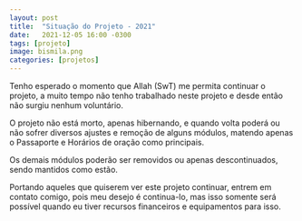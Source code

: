 ```yaml
---
layout: post
title:  "Situação do Projeto - 2021"
date:   2021-12-05 16:00 -0300
tags: [projeto]
image: bismila.png
categories: [projetos]
---
```


Tenho esperado o momento que Allah (SwT) me permita continuar o projeto, a muito tempo não tenho trabalhado neste projeto e desde então não surgiu nenhum voluntário.

<!--more-->

O projeto não está morto, apenas hibernando, e quando volta poderá ou não sofrer diversos ajustes e remoção de alguns módulos, matendo apenas o Passaporte e Horários de oração como principais.

Os demais módulos poderão ser removidos ou apenas descontinuados, sendo mantidos como estão.

Portando aqueles que quiserem ver este projeto continuar, entrem em contato comigo, pois meu desejo é continua-lo, mas isso somente será possível quando eu tiver recursos financeiros e equipamentos para isso.

